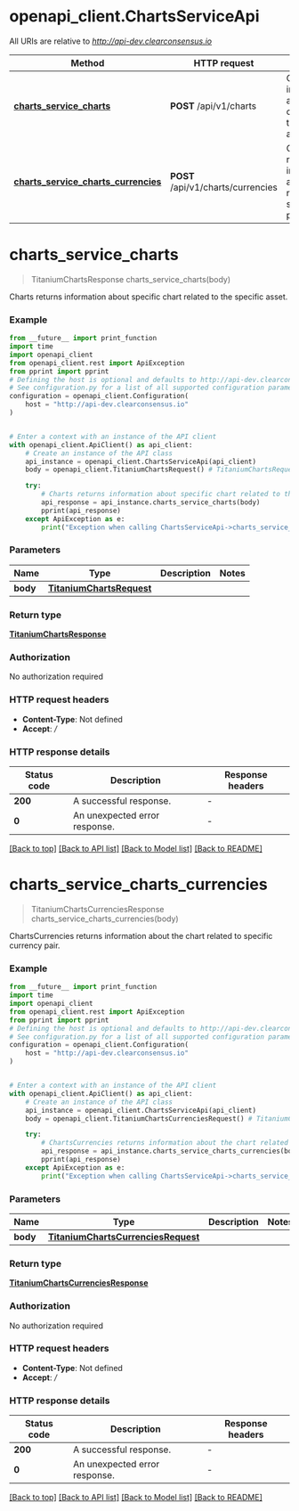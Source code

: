 # openapi_client.ChartsServiceApi

All URIs are relative to *http://api-dev.clearconsensus.io*

Method | HTTP request | Description
------------- | ------------- | -------------
[**charts_service_charts**](ChartsServiceApi.md#charts_service_charts) | **POST** /api/v1/charts | Charts returns information about specific chart related to the specific asset.
[**charts_service_charts_currencies**](ChartsServiceApi.md#charts_service_charts_currencies) | **POST** /api/v1/charts/currencies | ChartsCurrencies returns information about the chart related to specific currency pair.


# **charts_service_charts**
> TitaniumChartsResponse charts_service_charts(body)

Charts returns information about specific chart related to the specific asset.

### Example

```python
from __future__ import print_function
import time
import openapi_client
from openapi_client.rest import ApiException
from pprint import pprint
# Defining the host is optional and defaults to http://api-dev.clearconsensus.io
# See configuration.py for a list of all supported configuration parameters.
configuration = openapi_client.Configuration(
    host = "http://api-dev.clearconsensus.io"
)


# Enter a context with an instance of the API client
with openapi_client.ApiClient() as api_client:
    # Create an instance of the API class
    api_instance = openapi_client.ChartsServiceApi(api_client)
    body = openapi_client.TitaniumChartsRequest() # TitaniumChartsRequest | 

    try:
        # Charts returns information about specific chart related to the specific asset.
        api_response = api_instance.charts_service_charts(body)
        pprint(api_response)
    except ApiException as e:
        print("Exception when calling ChartsServiceApi->charts_service_charts: %s\n" % e)
```

### Parameters

Name | Type | Description  | Notes
------------- | ------------- | ------------- | -------------
 **body** | [**TitaniumChartsRequest**](TitaniumChartsRequest.md)|  | 

### Return type

[**TitaniumChartsResponse**](TitaniumChartsResponse.md)

### Authorization

No authorization required

### HTTP request headers

 - **Content-Type**: Not defined
 - **Accept**: */*

### HTTP response details
| Status code | Description | Response headers |
|-------------|-------------|------------------|
**200** | A successful response. |  -  |
**0** | An unexpected error response. |  -  |

[[Back to top]](#) [[Back to API list]](../README.md#documentation-for-api-endpoints) [[Back to Model list]](../README.md#documentation-for-models) [[Back to README]](../README.md)

# **charts_service_charts_currencies**
> TitaniumChartsCurrenciesResponse charts_service_charts_currencies(body)

ChartsCurrencies returns information about the chart related to specific currency pair.

### Example

```python
from __future__ import print_function
import time
import openapi_client
from openapi_client.rest import ApiException
from pprint import pprint
# Defining the host is optional and defaults to http://api-dev.clearconsensus.io
# See configuration.py for a list of all supported configuration parameters.
configuration = openapi_client.Configuration(
    host = "http://api-dev.clearconsensus.io"
)


# Enter a context with an instance of the API client
with openapi_client.ApiClient() as api_client:
    # Create an instance of the API class
    api_instance = openapi_client.ChartsServiceApi(api_client)
    body = openapi_client.TitaniumChartsCurrenciesRequest() # TitaniumChartsCurrenciesRequest | 

    try:
        # ChartsCurrencies returns information about the chart related to specific currency pair.
        api_response = api_instance.charts_service_charts_currencies(body)
        pprint(api_response)
    except ApiException as e:
        print("Exception when calling ChartsServiceApi->charts_service_charts_currencies: %s\n" % e)
```

### Parameters

Name | Type | Description  | Notes
------------- | ------------- | ------------- | -------------
 **body** | [**TitaniumChartsCurrenciesRequest**](TitaniumChartsCurrenciesRequest.md)|  | 

### Return type

[**TitaniumChartsCurrenciesResponse**](TitaniumChartsCurrenciesResponse.md)

### Authorization

No authorization required

### HTTP request headers

 - **Content-Type**: Not defined
 - **Accept**: */*

### HTTP response details
| Status code | Description | Response headers |
|-------------|-------------|------------------|
**200** | A successful response. |  -  |
**0** | An unexpected error response. |  -  |

[[Back to top]](#) [[Back to API list]](../README.md#documentation-for-api-endpoints) [[Back to Model list]](../README.md#documentation-for-models) [[Back to README]](../README.md)


